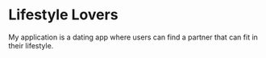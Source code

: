 # Lifestyle Lovers
My application is a dating app where users can find a partner that can fit in their lifestyle. 

